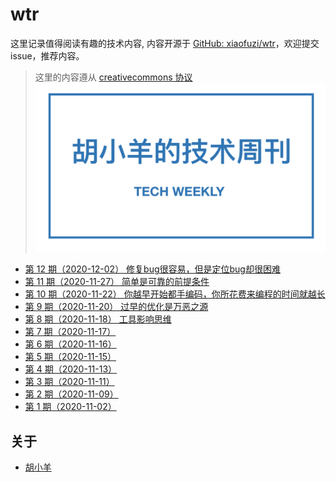 # wtr

这里记录值得阅读有趣的技术内容, 内容开源于 [GitHub: xiaofuzi/wtr](https://github.com/xiaofuzi/wtr)，欢迎提交 issue，推荐内容。
  
> 这里的内容遵从 [creativecommons 协议](https://creativecommons.org/licenses/by/2.0/legalcode)
![tech-weekly](./assets/tech-weekly.png)
  
* [第 12 期（2020-12-02） 修复bug很容易，但是定位bug却很困难](./weekly/2020-12-02.md)
* [第 11 期（2020-11-27） 简单是可靠的前提条件](./weekly/2020-11-27.md)
* [第 10 期（2020-11-22） 你越早开始都手编码，你所花费来编程的时间就越长](./weekly/2020-11-22.md)
* [第 9 期（2020-11-20） 过早的优化是万恶之源](./weekly/2020-11-20.md)
* [第 8 期（2020-11-18） 工具影响思维](./weekly/2020-11-18.md)
* [第 7 期（2020-11-17） ](./weekly/2020-11-17.md)
* [第 6 期（2020-11-16） ](./weekly/2020-11-16.md)
* [第 5 期（2020-11-15） ](./weekly/2020-11-15.md)
* [第 4 期（2020-11-13） ](./weekly/2020-11-13.md)
* [第 3 期（2020-11-11） ](./weekly/2020-11-11.md)
* [第 2 期（2020-11-09） ](./weekly/2020-11-09.md)
* [第 1 期（2020-11-02） ](./weekly/2020-11-02.md)

  
## 关于
  
* [胡小羊](www.yangxiaofu.com)
